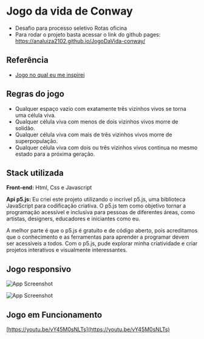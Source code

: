 

# Jogo da vida de Conway

- Desafio para processo seletivo Rotas oficina
- Para rodar o projeto basta acessar o link do github pages:
  https://analuiza2102.github.io/JogoDaVida-conway/




## Referência

 - [Jogo no qual eu me inspirei](https://playgameoflife.com/)
 


## Regras do jogo

- Qualquer espaço vazio com exatamente três vizinhos vivos se torna uma célula viva.
- Qualquer célula viva com menos de dois vizinhos vivos morre de solidão.
- Qualquer célula viva com mais de três vizinhos vivos morre de superpopulação.
- Qualquer célula viva com dois ou três vizinhos vivos continua no mesmo estado para a próxima geração.
## Stack utilizada

**Front-end:** Html, Css e Javascript

**Api p5.js:** Eu criei este projeto utilizando o incrível p5.js, uma biblioteca JavaScript para codificação criativa. O p5.js tem como objetivo tornar a programação acessível e inclusiva para pessoas de diferentes áreas, como artistas, designers, educadores e iniciantes como eu.

A melhor parte é que o p5.js é gratuito e de código aberto, pois acreditamos que o conhecimento e as ferramentas para aprender a programar devem ser acessíveis a todos. Com o p5.js, pude explorar minha criatividade e criar projetos interativos e visualmente interessantes.

## Jogo responsivo

![App Screenshot](https://i.postimg.cc/qMDHfFyw/area-total-pc.png)

![App Screenshot](https://i.postimg.cc/gcfBvPVf/jogo-cel.jpg)




## Jogo em Funcionamento


[https://youtu.be/vY45M0sNLTs](https://youtu.be/vY45M0sNLTs)
